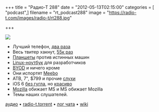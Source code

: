+++
title = "Радио-Т 288"
date = "2012-05-13T02:15:00"
categories = [ "podcast",]
filename = "rt_podcast288"
image = "https://radio-t.com/images/radio-t/rt288.jpg"

+++

![](https://radio-t.com/images/radio-t/rt288.jpg)

- Лучший телефон, [два раза](http://www.wired.com/gadgetlab/2012/05/iphone-4s-and-lumia-900/)
- Весь твитер хакнут, [55к раз](http://news.cnet.com/8301-1009_3-57430475-83/thousands-of-twitter-passwords-exposed/)
- [Планшеты](http://www.readwriteweb.com/mobile/2012/05/tablets-want-to-kill-your-laptop.php) против истинных машин
- [Linux-ноутбук](http://habrahabr.ru/post/143511/) для разработчиков
- [BYOD](http://www.cultofmac.com/166571/vmware-makes-byod-mandatory-for-employees/) и ничего кроме
- Они испортят [Meebo](http://allthingsd.com/20120511/sources-google-is-close-to-buying-meebo/)
- АТВ, 7", $799 и прочие [слухи](http://www.cultofmac.com/166481/foxconn-chief-reveals-preparations-are-now-underway-for-apples-hdtv/)
- iOS 6 [без гугла](http://gizmodo.com/5909508/report-apple-is-dropping-google-maps-from-ios-6), но [красиво](http://allthingsd.com/20120511/apples-coming-map-app-will-blow-your-head-off/)
- [Mozilla](http://blogs.computerworld.com/20159/mozillas_hypocrisy_its_ok_for_apple_to_block_firefox_but_wrong_when_microsoft_does_it) обижает MS и MS обижает Mozilla
- Темы наших слушателей.

[аудио](https://cdn.radio-t.com/rt_podcast288.mp3) • [radio-t.torrent](https://cdn.radio-t.com/torrents/rt_podcast288.mp3.torrent) • [лог чата](http://chat.radio-t.com/logs/radio-t-288.html) • [wiki](http://wiki.radio-t.com/%D0%92%D1%8B%D0%BF%D1%83%D1%81%D0%BA_288)<audio src="https://cdn.radio-t.com/rt_podcast288.mp3" preload="none"></audio>

